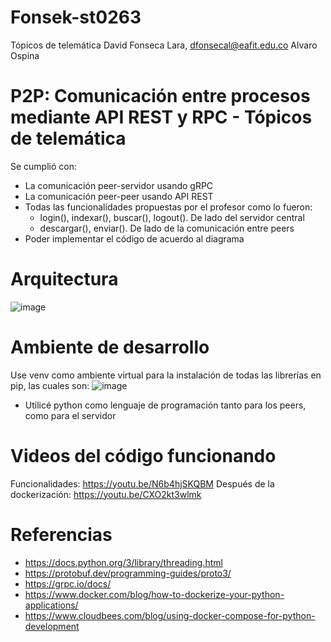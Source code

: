 # Fonsek-st0263
Tópicos de telemática
David Fonseca Lara, dfonsecal@eafit.edu.co
Alvaro Ospina

# P2P: Comunicación entre procesos mediante API REST y RPC - Tópicos de telemática
Se cumplió con:
- La comunicación peer-servidor usando gRPC
- La comunicación peer-peer usando API REST
- Todas las funcionalidades propuestas por el profesor como lo fueron:
  - login(), indexar(), buscar(), logout(). De lado del servidor central
  - descargar(), enviar(). De lado de la comunicación entre peers
- Poder implementar el código de acuerdo al diagrama

# Arquitectura
![image](https://github.com/DavidFonsek/fonsek-st0263/assets/99446757/8bcedfb8-d072-4ed7-8d6a-02f8f26331a6)

# Ambiente de desarrollo
Use venv como ambiente virtual para la instalación de todas las librerías en pip, las cuales son:
![image](https://github.com/DavidFonsek/fonsek-st0263/assets/99446757/8ab5d1cc-0011-425a-8a40-a64dbd6951b1)

- Utilicé python como lenguaje de programación tanto para los peers, como para el servidor

# Videos del código funcionando
Funcionalidades: https://youtu.be/N6b4hjSKQBM
Después de la dockerización: https://youtu.be/CXO2kt3wlmk

# Referencias
- https://docs.python.org/3/library/threading.html
- https://protobuf.dev/programming-guides/proto3/
- https://grpc.io/docs/
- https://www.docker.com/blog/how-to-dockerize-your-python-applications/
- https://www.cloudbees.com/blog/using-docker-compose-for-python-development

